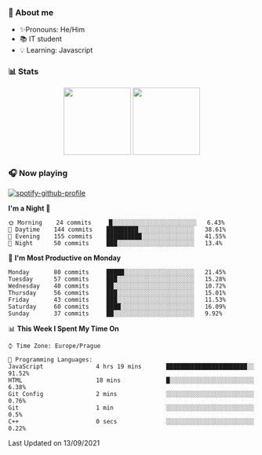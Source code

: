### 👋 About me

- ✨Pronouns: He/Him
- 📚 IT student
- 💡 Learning: Javascript

### 📊 Stats
<p align="center">
  <img height="137px" src="https://github-readme-stats-ashy-seven.vercel.app/api?username=Nanoslav&count_private=true&theme=dark&show_icons=true" />
  <img height="137px" src="https://github-readme-stats-ashy-seven.vercel.app/api/top-langs?username=Nanoslav&count_private=true&layout=compact&theme=dark" />
</p>

### 🎧 Now playing
[![spotify-github-profile](https://spotify-github-profile.vercel.app/api/view?uid=g509347fts6blldcmm8uxhzib&cover_image=true&theme=novatorem)](https://spotify-github-profile.vercel.app/api/view?uid=g509347fts6blldcmm8uxhzib&redirect=true)

<!--START_SECTION:waka-->
**I'm a Night 🦉** 

```text
🌞 Morning    24 commits     █░░░░░░░░░░░░░░░░░░░░░░░░   6.43% 
🌆 Daytime    144 commits    █████████░░░░░░░░░░░░░░░░   38.61% 
🌃 Evening    155 commits    ██████████░░░░░░░░░░░░░░░   41.55% 
🌙 Night      50 commits     ███░░░░░░░░░░░░░░░░░░░░░░   13.4%

```
📅 **I'm Most Productive on Monday** 

```text
Monday       80 commits     █████░░░░░░░░░░░░░░░░░░░░   21.45% 
Tuesday      57 commits     ███░░░░░░░░░░░░░░░░░░░░░░   15.28% 
Wednesday    40 commits     ██░░░░░░░░░░░░░░░░░░░░░░░   10.72% 
Thursday     56 commits     ███░░░░░░░░░░░░░░░░░░░░░░   15.01% 
Friday       43 commits     ███░░░░░░░░░░░░░░░░░░░░░░   11.53% 
Saturday     60 commits     ████░░░░░░░░░░░░░░░░░░░░░   16.09% 
Sunday       37 commits     ██░░░░░░░░░░░░░░░░░░░░░░░   9.92%

```


📊 **This Week I Spent My Time On** 

```text
⌚︎ Time Zone: Europe/Prague

💬 Programming Languages: 
JavaScript               4 hrs 19 mins       ███████████████████████░░   91.52% 
HTML                     18 mins             █░░░░░░░░░░░░░░░░░░░░░░░░   6.38% 
Git Config               2 mins              ░░░░░░░░░░░░░░░░░░░░░░░░░   0.76% 
Git                      1 min               ░░░░░░░░░░░░░░░░░░░░░░░░░   0.5% 
C++                      0 secs              ░░░░░░░░░░░░░░░░░░░░░░░░░   0.22%

```


 Last Updated on 13/09/2021
<!--END_SECTION:waka-->

<!--
**Nanoslav/Nanoslav** is a ✨ _special_ ✨ repository because its `README.md` (this file) appears on your GitHub profile.

Here are some ideas to get you started:

- 🔭 I’m currently working on ...
- 🌱 I’m currently learning ...
- 👯 I’m looking to collaborate on ...
- 🤔 I’m looking for help with ...
- 💬 Ask me about ...
- 📫 How to reach me: ...
- 😄 Pronouns: ...
- ⚡ Fun fact: ...
-->
